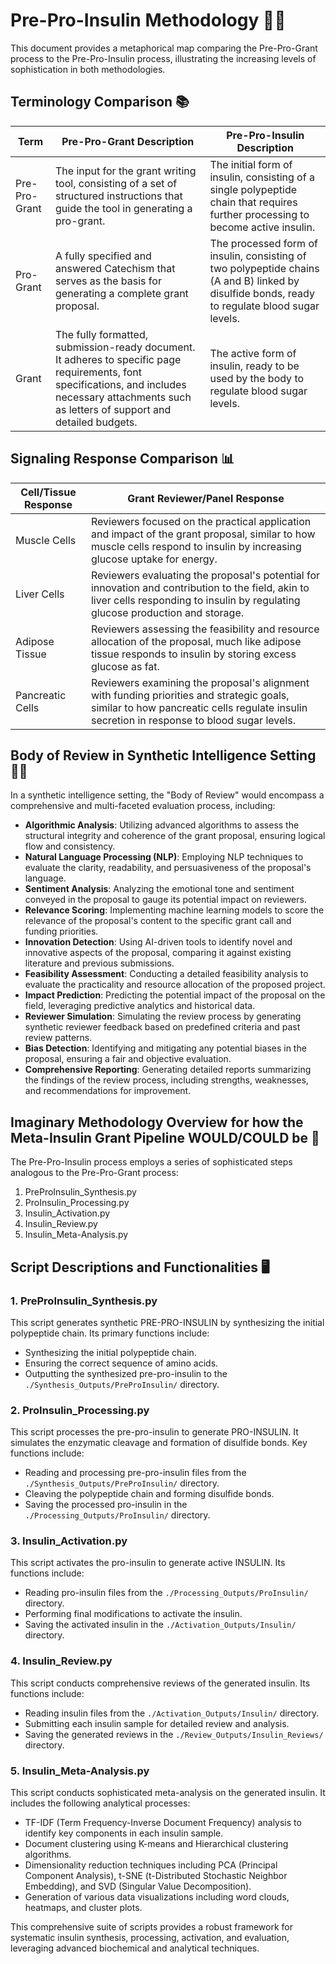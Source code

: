 # Pre-Pro-Insulin Methodology 🧬💉

This document provides a metaphorical map comparing the Pre-Pro-Grant process to the Pre-Pro-Insulin process, illustrating the increasing levels of sophistication in both methodologies.

## Terminology Comparison 📚

| Term | Pre-Pro-Grant Description | Pre-Pro-Insulin Description |
|------|----------------------------|-----------------------------|
| Pre-Pro-Grant | The input for the grant writing tool, consisting of a set of structured instructions that guide the tool in generating a pro-grant. | The initial form of insulin, consisting of a single polypeptide chain that requires further processing to become active insulin. |
| Pro-Grant | A fully specified and answered Catechism that serves as the basis for generating a complete grant proposal. | The processed form of insulin, consisting of two polypeptide chains (A and B) linked by disulfide bonds, ready to regulate blood sugar levels. |
| Grant | The fully formatted, submission-ready document. It adheres to specific page requirements, font specifications, and includes necessary attachments such as letters of support and detailed budgets. | The active form of insulin, ready to be used by the body to regulate blood sugar levels. |

## Signaling Response Comparison 📊

| Cell/Tissue Response | Grant Reviewer/Panel Response |
|----------------------|-------------------------------|
| Muscle Cells | Reviewers focused on the practical application and impact of the grant proposal, similar to how muscle cells respond to insulin by increasing glucose uptake for energy. |
| Liver Cells | Reviewers evaluating the proposal's potential for innovation and contribution to the field, akin to liver cells responding to insulin by regulating glucose production and storage. |
| Adipose Tissue | Reviewers assessing the feasibility and resource allocation of the proposal, much like adipose tissue responds to insulin by storing excess glucose as fat. |
| Pancreatic Cells | Reviewers examining the proposal's alignment with funding priorities and strategic goals, similar to how pancreatic cells regulate insulin secretion in response to blood sugar levels. |

## Body of Review in Synthetic Intelligence Setting 🧠🤖

In a synthetic intelligence setting, the "Body of Review" would encompass a comprehensive and multi-faceted evaluation process, including:

- **Algorithmic Analysis**: Utilizing advanced algorithms to assess the structural integrity and coherence of the grant proposal, ensuring logical flow and consistency.
- **Natural Language Processing (NLP)**: Employing NLP techniques to evaluate the clarity, readability, and persuasiveness of the proposal's language.
- **Sentiment Analysis**: Analyzing the emotional tone and sentiment conveyed in the proposal to gauge its potential impact on reviewers.
- **Relevance Scoring**: Implementing machine learning models to score the relevance of the proposal's content to the specific grant call and funding priorities.
- **Innovation Detection**: Using AI-driven tools to identify novel and innovative aspects of the proposal, comparing it against existing literature and previous submissions.
- **Feasibility Assessment**: Conducting a detailed feasibility analysis to evaluate the practicality and resource allocation of the proposed project.
- **Impact Prediction**: Predicting the potential impact of the proposal on the field, leveraging predictive analytics and historical data.
- **Reviewer Simulation**: Simulating the review process by generating synthetic reviewer feedback based on predefined criteria and past review patterns.
- **Bias Detection**: Identifying and mitigating any potential biases in the proposal, ensuring a fair and objective evaluation.
- **Comprehensive Reporting**: Generating detailed reports summarizing the findings of the review process, including strengths, weaknesses, and recommendations for improvement.

## Imaginary Methodology Overview for how the Meta-Insulin Grant Pipeline WOULD/COULD be 🔎

The Pre-Pro-Insulin process employs a series of sophisticated steps analogous to the Pre-Pro-Grant process:

1. PreProInsulin_Synthesis.py
2. ProInsulin_Processing.py
3. Insulin_Activation.py
4. Insulin_Review.py
5. Insulin_Meta-Analysis.py

## Script Descriptions and Functionalities 🖥️

### 1. PreProInsulin_Synthesis.py

This script generates synthetic PRE-PRO-INSULIN by synthesizing the initial polypeptide chain. Its primary functions include:

- Synthesizing the initial polypeptide chain.
- Ensuring the correct sequence of amino acids.
- Outputting the synthesized pre-pro-insulin to the `./Synthesis_Outputs/PreProInsulin/` directory.

### 2. ProInsulin_Processing.py

This script processes the pre-pro-insulin to generate PRO-INSULIN. It simulates the enzymatic cleavage and formation of disulfide bonds. Key functions include:

- Reading and processing pre-pro-insulin files from the `./Synthesis_Outputs/PreProInsulin/` directory.
- Cleaving the polypeptide chain and forming disulfide bonds.
- Saving the processed pro-insulin in the `./Processing_Outputs/ProInsulin/` directory.

### 3. Insulin_Activation.py

This script activates the pro-insulin to generate active INSULIN. Its functions include:

- Reading pro-insulin files from the `./Processing_Outputs/ProInsulin/` directory.
- Performing final modifications to activate the insulin.
- Saving the activated insulin in the `./Activation_Outputs/Insulin/` directory.

### 4. Insulin_Review.py

This script conducts comprehensive reviews of the generated insulin. Its functions include:

- Reading insulin files from the `./Activation_Outputs/Insulin/` directory.
- Submitting each insulin sample for detailed review and analysis.
- Saving the generated reviews in the `./Review_Outputs/Insulin_Reviews/` directory.

### 5. Insulin_Meta-Analysis.py

This script conducts sophisticated meta-analysis on the generated insulin. It includes the following analytical processes:

- TF-IDF (Term Frequency-Inverse Document Frequency) analysis to identify key components in each insulin sample.
- Document clustering using K-means and Hierarchical clustering algorithms.
- Dimensionality reduction techniques including PCA (Principal Component Analysis), t-SNE (t-Distributed Stochastic Neighbor Embedding), and SVD (Singular Value Decomposition).
- Generation of various data visualizations including word clouds, heatmaps, and cluster plots.

This comprehensive suite of scripts provides a robust framework for systematic insulin synthesis, processing, activation, and evaluation, leveraging advanced biochemical and analytical techniques.
